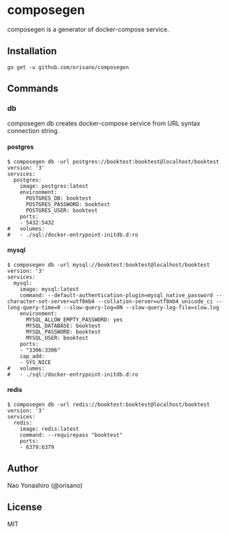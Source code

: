 # composegen
composegen is a generator of docker-compose service.

## Installation
```
go get -u github.com/orisano/composegen
```

## Commands
### db
composegen db creates docker-compose service from URL syntax connection string.

#### postgres
```
$ composegen db -url postgres://booktest:booktest@localhost/booktest
version: '3'
services:
  postgres:
    image: postgres:latest
    environment:
      POSTGRES_DB: booktest
      POSTGRES_PASSWORD: booktest
      POSTGRES_USER: booktest
    ports:
    - 5432:5432
#   volumes:
#   - ./sql:/docker-entrypoint-initdb.d:ro
```

#### mysql
```
$ composegen db -url mysql://booktest:booktest@localhost/booktest
version: '3'
services:
  mysql:
    image: mysql:latest
    command: --default-authentication-plugin=mysql_native_password --character-set-server=utf8mb4 --collation-server=utf8mb4_unicode_ci --long-query-time=0 --slow-query-log=ON --slow-query-log-file=slow.log
    environment:
      MYSQL_ALLOW_EMPTY_PASSWORD: yes
      MYSQL_DATABASE: booktest
      MYSQL_PASSWORD: booktest
      MYSQL_USER: booktest
    ports:
    - "3306:3306"
    cap_add:
    - SYS_NICE
#   volumes:
#   - ./sql:/docker-entrypoint-initdb.d:ro
```

#### redis
```
$ composegen db -url redis://booktest:booktest@localhost/booktest
version: '3'
services:
  redis:
    image: redis:latest
    command: --requirepass "booktest"
    ports:
    - 6379:6379
```

## Author
Nao Yonashiro (@orisano)

## License
MIT
